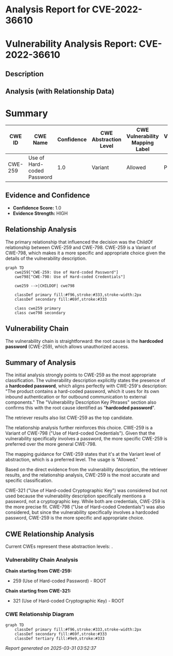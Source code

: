 # Analysis Report for CVE-2022-36610

# Vulnerability Analysis Report: CVE-2022-36610

## Description



## Analysis (with Relationship Data)

# Summary
| CWE ID | CWE Name | Confidence | CWE Abstraction Level | CWE Vulnerability Mapping Label | CWE-Vulnerability Mapping Notes |
|---|---|---|---|---|---|
| CWE-259 | Use of Hard-coded Password | 1.0 | Variant | Allowed | Primary CWE |

## Evidence and Confidence

*   **Confidence Score:** 1.0
*   **Evidence Strength:** HIGH

## Relationship Analysis
The primary relationship that influenced the decision was the ChildOf relationship between CWE-259 and CWE-798. CWE-259 is a Variant of CWE-798, which makes it a more specific and appropriate choice given the details of the vulnerability description.

```mermaid
graph TD
    cwe259["CWE-259: Use of Hard-coded Password"]
    cwe798["CWE-798: Use of Hard-coded Credentials"]
    
    cwe259 -->|CHILDOF| cwe798
    
    classDef primary fill:#f96,stroke:#333,stroke-width:2px
    classDef secondary fill:#69f,stroke:#333
    
    class cwe259 primary
    class cwe798 secondary
```

## Vulnerability Chain
The vulnerability chain is straightforward: the root cause is the **hardcoded password** (CWE-259), which allows unauthorized access.

## Summary of Analysis
The initial analysis strongly points to CWE-259 as the most appropriate classification. The vulnerability description explicitly states the presence of a **hardcoded password**, which aligns perfectly with CWE-259's description: "The product contains a hard-coded password, which it uses for its own inbound authentication or for outbound communication to external components." The "Vulnerability Description Key Phrases" section also confirms this with the root cause identified as "**hardcoded password**".

The retriever results also list CWE-259 as the top candidate.

The relationship analysis further reinforces this choice. CWE-259 is a Variant of CWE-798 ("Use of Hard-coded Credentials"). Given that the vulnerability specifically involves a password, the more specific CWE-259 is preferred over the more general CWE-798.

The mapping guidance for CWE-259 states that it's at the Variant level of abstraction, which is a preferred level. The usage is "Allowed."

Based on the direct evidence from the vulnerability description, the retriever results, and the relationship analysis, CWE-259 is the most accurate and specific classification.

CWE-321 ("Use of Hard-coded Cryptographic Key") was considered but not used because the vulnerability description specifically mentions a password, not a cryptographic key. While both are credentials, CWE-259 is the more precise fit. CWE-798 ("Use of Hard-coded Credentials") was also considered, but since the vulnerability specifically involves a hardcoded password, CWE-259 is the more specific and appropriate choice.


## CWE Relationship Analysis

Current CWEs represent these abstraction levels: .


### Vulnerability Chain Analysis

**Chain starting from CWE-259:**
- 259 (Use of Hard-coded Password) - ROOT


**Chain starting from CWE-321:**
- 321 (Use of Hard-coded Cryptographic Key) - ROOT



### CWE Relationship Diagram

```mermaid
graph TD
    classDef primary fill:#f96,stroke:#333,stroke-width:2px
    classDef secondary fill:#69f,stroke:#333
    classDef tertiary fill:#9e9,stroke:#333
```



*Report generated on 2025-03-31 03:52:37*
